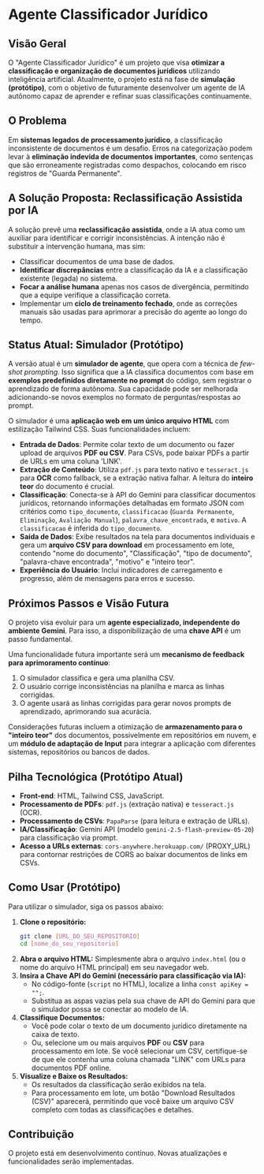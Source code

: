 

# Agente Classificador Jurídico

## Visão Geral

O "Agente Classificador Jurídico" é um projeto que visa **otimizar a classificação e organização de documentos jurídicos** utilizando inteligência artificial. Atualmente, o projeto está na fase de **simulação (protótipo)**, com o objetivo de futuramente desenvolver um agente de IA autônomo capaz de aprender e refinar suas classificações continuamente.

## O Problema

Em **sistemas legados de processamento jurídico**, a classificação inconsistente de documentos é um desafio. Erros na categorização podem levar à **eliminação indevida de documentos importantes**, como sentenças que são erroneamente registradas como despachos, colocando em risco registros de "Guarda Permanente".

## A Solução Proposta: Reclassificação Assistida por IA

A solução prevê uma **reclassificação assistida**, onde a IA atua como um auxiliar para identificar e corrigir inconsistências. A intenção não é substituir a intervenção humana, mas sim:
*   Classificar documentos de uma base de dados.
*   **Identificar discrepâncias** entre a classificação da IA e a classificação existente (legada) no sistema.
*   **Focar a análise humana** apenas nos casos de divergência, permitindo que a equipe verifique a classificação correta.
*   Implementar um **ciclo de treinamento fechado**, onde as correções manuais são usadas para aprimorar a precisão do agente ao longo do tempo.

## Status Atual: Simulador (Protótipo)

A versão atual é um **simulador de agente**, que opera com a técnica de *few-shot prompting*. Isso significa que a IA classifica documentos com base em **exemplos predefinidos diretamente no prompt** do código, sem registrar o aprendizado de forma autônoma. Sua capacidade pode ser melhorada adicionando-se novos exemplos no formato de perguntas/respostas ao prompt.

O simulador é uma **aplicação web em um único arquivo HTML** com estilização Tailwind CSS. Suas funcionalidades incluem:
*   **Entrada de Dados**: Permite colar texto de um documento ou fazer upload de arquivos **PDF ou CSV**. Para CSVs, pode baixar PDFs a partir de URLs em uma coluna 'LINK'.
*   **Extração de Conteúdo**: Utiliza `pdf.js` para texto nativo e `tesseract.js` para **OCR** como fallback, se a extração nativa falhar. A leitura do **inteiro teor** do documento é crucial.
*   **Classificação**: Conecta-se à API do Gemini para classificar documentos jurídicos, retornando informações detalhadas em formato JSON com critérios como `tipo_documento`, `classificacao` (`Guarda Permanente`, `Eliminação`, `Avaliação Manual`), `palavra_chave_encontrada`, e `motivo`. A `classificacao` é inferida do `tipo_documento`.
*   **Saída de Dados**: Exibe resultados na tela para documentos individuais e gera um **arquivo CSV para download** em processamento em lote, contendo "nome do documento", "Classificação", "tipo de documento", "palavra-chave encontrada", "motivo" e "inteiro teor".
*   **Experiência do Usuário**: Inclui indicadores de carregamento e progresso, além de mensagens para erros e sucesso.

## Próximos Passos e Visão Futura

O projeto visa evoluir para um **agente especializado, independente do ambiente Gemini**. Para isso, a disponibilização de uma **chave API** é um passo fundamental.

Uma funcionalidade futura importante será um **mecanismo de feedback para aprimoramento contínuo**:
1.  O simulador classifica e gera uma planilha CSV.
2.  O usuário corrige inconsistências na planilha e marca as linhas corrigidas.
3.  O agente usará as linhas corrigidas para gerar novos prompts de aprendizado, aprimorando sua acurácia.

Considerações futuras incluem a otimização de **armazenamento para o "inteiro teor"** dos documentos, possivelmente em repositórios em nuvem, e um **módulo de adaptação de Input** para integrar a aplicação com diferentes sistemas, repositórios ou bancos de dados.

## Pilha Tecnológica (Protótipo Atual)

*   **Front-end**: HTML, Tailwind CSS, JavaScript.
*   **Processamento de PDFs**: `pdf.js` (extração nativa) e `tesseract.js` (OCR).
*   **Processamento de CSVs**: `PapaParse` (para leitura e extração de URLs).
*   **IA/Classificação**: Gemini API (modelo `gemini-2.5-flash-preview-05-20`) para classificação via prompt.
*   **Acesso a URLs externas**: `cors-anywhere.herokuapp.com/` (PROXY_URL) para contornar restrições de CORS ao baixar documentos de links em CSVs.

## Como Usar (Protótipo)

Para utilizar o simulador, siga os passos abaixo:

1.  **Clone o repositório:**
    ```bash
    git clone [URL_DO_SEU_REPOSITORIO]
    cd [nome_do_seu_repositorio]
    ```
2.  **Abra o arquivo HTML:** Simplesmente abra o arquivo `index.html` (ou o nome do arquivo HTML principal) em seu navegador web.
3.  **Insira a Chave API do Gemini (necessário para classificação via IA):**
    *   No código-fonte (`script` no HTML), localize a linha `const apiKey = "";`.
    *   Substitua as aspas vazias pela sua chave de API do Gemini para que o simulador possa se conectar ao modelo de IA.
4.  **Classifique Documentos:**
    *   Você pode colar o texto de um documento jurídico diretamente na caixa de texto.
    *   Ou, selecione um ou mais arquivos **PDF** ou **CSV** para processamento em lote. Se você selecionar um CSV, certifique-se de que ele contenha uma coluna chamada "LINK" com URLs para documentos PDF online.
5.  **Visualize e Baixe os Resultados:**
    *   Os resultados da classificação serão exibidos na tela.
    *   Para processamento em lote, um botão "Download Resultados (CSV)" aparecerá, permitindo que você baixe um arquivo CSV completo com todas as classificações e detalhes.

## Contribuição

O projeto está em desenvolvimento contínuo. Novas atualizações e funcionalidades serão implementadas.


